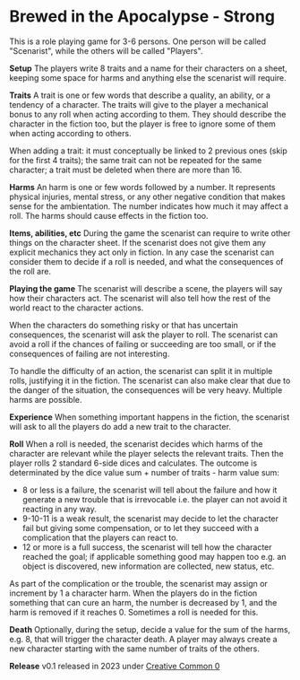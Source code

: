 
# Brewed in the Apocalypse - Strong

This is a role playing game for 3-6 persons. One person will be called
"Scenarist", while the others will be called "Players".

__Setup__ The players write 8 traits and a name for their characters on a
sheet, keeping some space for harms and anything else the scenarist will
require.

__Traits__ A trait is one or few words that describe a quality, an ability, or
a tendency of a character.  The traits will give to the player a mechanical
bonus to any roll when acting according to them. They should describe the
character in the fiction too, but the player is free to ignore some of them
when acting according to others. 

When adding a trait: it must conceptually be linked to 2 previous ones (skip
for the first 4 traits); the same trait can not be repeated for the same
character; a trait must be deleted when there are more than 16.

__Harms__ An harm is one or few words followed by a number. It represents
physical injuries, mental stress, or any other negative condition that makes
sense for the ambientation.  The number indicates how much it may affect a
roll. The harms should cause effects in the fiction too.

__Items, abilities, etc__ During the game the scenarist can require to write
other things on the character sheet. If the scenarist does not give them any
explicit mechanics they act only in fiction. In any case the scenarist can
consider them to decide if a roll is needed, and what the consequences of the
roll are.

__Playing the game__ The scenarist will describe a scene, the players will say
how their characters act. The scenarist will also tell how the rest of the world
react to the character actions.

When the characters do something risky or that has uncertain consequences, the
scenarist will ask the player to roll. The scenarist can avoid a roll if the
chances of failing or succeeding are too small, or if the consequences of
failing are not interesting.

To handle the difficulty of an action, the scenarist can split it in multiple
rolls, justifying it in the fiction. The scenarist can also make clear that due
to the danger of the situation, the consequences will be very heavy. Multiple
harms are possible.

__Experience__ When something important happens in the fiction, the scenarist
will ask to all the players do add a new trait to the character.

__Roll__ When a roll is needed, the scenarist decides which harms of the
character are relevant while the player selects the relevant traits.  Then the
player rolls 2 standard 6-side dices and calculates. The outcome is determinated
by the dice value sum + number of traits - harm value sum:

- 8 or less is a failure, the scenarist will tell about the failure and how it
  generate a new trouble that is irrevocable i.e. the player can not avoid it
  reacting in any way.
- 9-10-11 is a weak result, the scenarist may decide to let the character fail
  but giving some compensation, or to let they succeed with a complication that
  the players can react to.
- 12 or more is a full success, the scenarist will tell how the character
  reached the goal; if applicable something good may happen too e.g. an object is
  discovered, new information are collected, new status, etc.

As part of the complication or the trouble, the scenarist may assign or
increment by 1 a character harm.  When the players do in the fiction something
that can cure an harm, the number is decreased by 1, and the harm is removed if
it reaches 0. Sometimes a roll is needed for this.

__Death__ Optionally, during the setup, decide a value for the sum of the
harms, e.g. 8, that will trigger the character death. A player may always
create a new character starting with the same number of traits of the others.

__Release__ v0.1 released in 2023  under [Creative Common 0](https://creativecommons.org/share-your-work/public-domain/cc0/)

